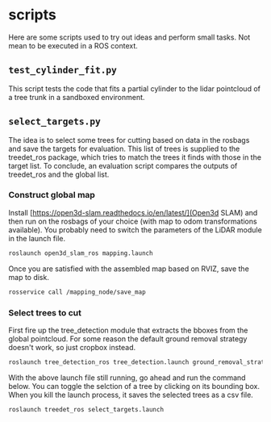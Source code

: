 # scripts

Here are some scripts used to try out ideas and perform small tasks. Not mean to be executed in a ROS context.


## `test_cylinder_fit.py`

This script tests the code that fits a partial cylinder to the lidar pointcloud of a tree trunk in a sandboxed environment.


## `select_targets.py`

The idea is to select some trees for cutting based on data in the rosbags and save the targets for evaluation. This list of trees is supplied to the treedet_ros package, which tries to match the trees it finds with those in the target list. To conclude, an evaluation script compares the outputs of treedet_ros and the global list.

### Construct global map

Install [https://open3d-slam.readthedocs.io/en/latest/](Open3d SLAM) and then run on the rosbags of your choice (with map to odom transformations available). You probably need to switch the parameters of the LiDAR module in the launch file.

```bash
roslaunch open3d_slam_ros mapping.launch
```

Once you are satisfied with the assembled map based on RVIZ, save the map to disk.

```bash
rosservice call /mapping_node/save_map
```

### Select trees to cut

First fire up the tree_detection module that extracts the bboxes from the global pointcloud. For some reason the default ground removal strategy doesn't work, so just cropbox instead.

```bash
roslaunch tree_detection_ros tree_detection.launch ground_removal_strategy:=cropbox launch_rviz:=False pcd_filepath:=/datasets/maps/map.pcd
```

With the above launch file still running, go ahead and run the command below. You can toggle the selction of a tree by clicking on its bounding box. When you kill the launch process, it saves the selected trees as a csv file.

```bash
roslaunch treedet_ros select_targets.launch
```